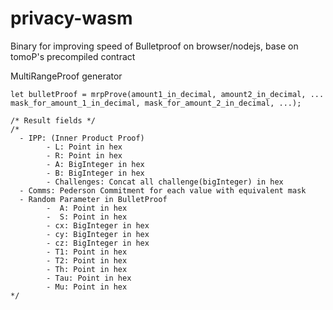 # privacy-wasm
Binary for improving speed of Bulletproof on browser/nodejs, base on tomoP's precompiled contract

MultiRangeProof generator
```
let bulletProof = mrpProve(amount1_in_decimal, amount2_in_decimal, ... mask_for_amount_1_in_decimal, mask_for_amount_2_in_decimal, ...);

/* Result fields */
/*
  - IPP: (Inner Product Proof)
        - L: Point in hex
        - R: Point in hex
        - A: BigInteger in hex
        - B: BigInteger in hex
        - Challenges: Concat all challenge(bigInteger) in hex
  - Comms: Pederson Commitment for each value with equivalent mask
  - Random Parameter in BulletProof
        -  A: Point in hex
        -  S: Point in hex
        - cx: BigInteger in hex
        - cy: BigInteger in hex
        - cz: BigInteger in hex
        - T1: Point in hex
        - T2: Point in hex
        - Th: Point in hex
        - Tau: Point in hex
        - Mu: Point in hex
*/
```

